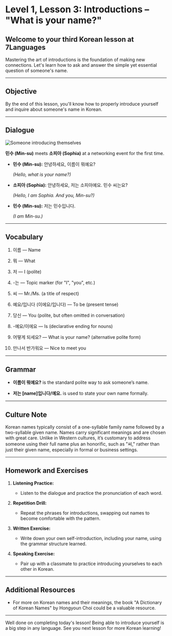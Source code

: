 # Level 1, Lesson 3: Introductions – "What is your name?"

## Welcome to your third Korean lesson at 7Languages

Mastering the art of introductions is the foundation of making new connections. Let's learn how to ask and answer the simple yet essential question of someone's name.

---

## Objective

By the end of this lesson, you'll know how to properly introduce yourself and inquire about someone's name in Korean.

---

## Dialogue

![Someone introducing themselves](./resources/l1_lesson03.png)

**민수 (Min-su)** meets **소피아 (Sophia)** at a networking event for the first time.

- **민수 (Min-su):** 안녕하세요, 이름이 뭐예요?

   *(Hello, what is your name?)*

- **소피아 (Sophia):** 안녕하세요, 저는 소피아예요. 민수 씨는요?

   *(Hello, I am Sophia. And you, Min-su?)*

- **민수 (Min-su):** 저는 민수입니다.

   *(I am Min-su.)*

---

## Vocabulary

1. 이름 — Name

2. 뭐 — What

3. 저 — I (polite)

4. -는 — Topic marker (for "I", "you", etc.)

5. 씨 — Mr./Ms. (a title of respect)

6. 예요/입니다 (이에요/입니다) — To be (present tense)

7. 당신 — You (polite, but often omitted in conversation)

8. -예요/이에요 — Is (declarative ending for nouns)

9. 어떻게 되세요? — What is your name? (alternative polite form)

10. 만나서 반가워요 — Nice to meet you

---

## Grammar

- **이름이 뭐예요?** is the standard polite way to ask someone’s name.

- **저는 [name]입니다/예요.** is used to state your own name formally.

---

## Culture Note

Korean names typically consist of a one-syllable family name followed by a two-syllable given name. Names carry significant meanings and are chosen with great care. Unlike in Western cultures, it’s customary to address someone using their full name plus an honorific, such as "씨," rather than just their given name, especially in formal or business settings.

---

## Homework and Exercises

1. **Listening Practice:**

   - Listen to the dialogue and practice the pronunciation of each word.

2. **Repetition Drill:**

   - Repeat the phrases for introductions, swapping out names to become comfortable with the pattern.

3. **Written Exercise:**

   - Write down your own self-introduction, including your name, using the grammar structure learned.

4. **Speaking Exercise:**

   - Pair up with a classmate to practice introducing yourselves to each other in Korean.

---

## Additional Resources

- For more on Korean names and their meanings, the book "A Dictionary of Korean Names" by Hongyoun Choi could be a valuable resource.

---

Well done on completing today's lesson! Being able to introduce yourself is a big step in any language. See you next lesson for more Korean learning!
